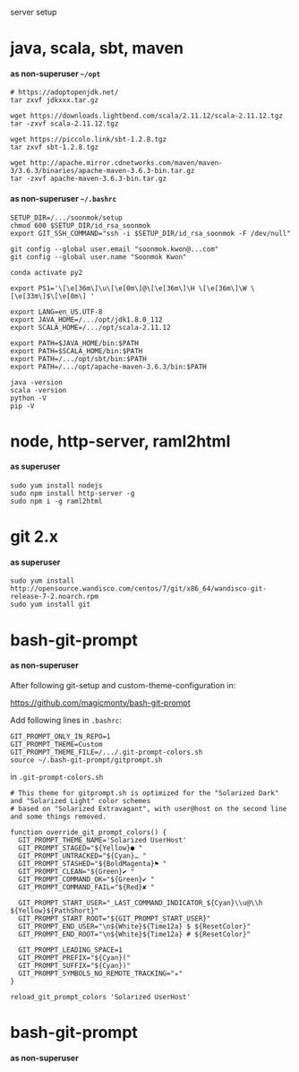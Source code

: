 
server setup

# java, scala, sbt, maven

#### as non-superuser `~/opt`

```
# https://adoptopenjdk.net/
tar zxvf jdkxxx.tar.gz

wget https://downloads.lightbend.com/scala/2.11.12/scala-2.11.12.tgz
tar -zxvf scala-2.11.12.tgz

wget https://piccolo.link/sbt-1.2.8.tgz
tar zxvf sbt-1.2.8.tgz

wget http://apache.mirror.cdnetworks.com/maven/maven-3/3.6.3/binaries/apache-maven-3.6.3-bin.tar.gz
tar -zxvf apache-maven-3.6.3-bin.tar.gz
```

#### as non-superuser `~/.bashrc`

```
SETUP_DIR=/.../soonmok/setup
chmod 600 $SETUP_DIR/id_rsa_soonmok
export GIT_SSH_COMMAND="ssh -i $SETUP_DIR/id_rsa_soonmok -F /dev/null"

git config --global user.email "soonmok.kwon@...com"
git config --global user.name "Soonmok Kwon"

conda activate py2

export PS1='\[\e[36m\]\u\[\e[0m\]@\[\e[36m\]\H \[\e[36m\]\W \[\e[33m\]$\[\e[0m\] '

export LANG=en_US.UTF-8
export JAVA_HOME=/.../opt/jdk1.8.0_112
export SCALA_HOME=/.../opt/scala-2.11.12

export PATH=$JAVA_HOME/bin:$PATH
export PATH=$SCALA_HOME/bin:$PATH
export PATH=/.../opt/sbt/bin:$PATH
export PATH=/.../opt/apache-maven-3.6.3/bin:$PATH

java -version
scala -version
python -V
pip -V
```

# node, http-server, raml2html
 
#### as superuser

```
sudo yum install nodejs
sudo npm install http-server -g
sudo npm i -g raml2html
```

# git 2.x

#### as superuser

```
sudo yum install http://opensource.wandisco.com/centos/7/git/x86_64/wandisco-git-release-7-2.noarch.rpm
sudo yum install git
```

# bash-git-prompt

#### as non-superuser

After following git-setup and custom-theme-configuration in:

https://github.com/magicmonty/bash-git-prompt

Add following lines in `.bashrc`:

```
GIT_PROMPT_ONLY_IN_REPO=1
GIT_PROMPT_THEME=Custom
GIT_PROMPT_THEME_FILE=/.../.git-prompt-colors.sh
source ~/.bash-git-prompt/gitprompt.sh
```

in `.git-prompt-colors.sh`

```
# This theme for gitprompt.sh is optimized for the "Solarized Dark" and "Solarized Light" color schemes
# based on "Solarized Extravagant", with user@host on the second line and some things removed.

function override_git_prompt_colors() {
  GIT_PROMPT_THEME_NAME='Solarized UserHost'
  GIT_PROMPT_STAGED="${Yellow}● "
  GIT_PROMPT_UNTRACKED="${Cyan}… "
  GIT_PROMPT_STASHED="${BoldMagenta}⚑ "
  GIT_PROMPT_CLEAN="${Green}✔ "
  GIT_PROMPT_COMMAND_OK="${Green}✔ "
  GIT_PROMPT_COMMAND_FAIL="${Red}✘ "

  GIT_PROMPT_START_USER="_LAST_COMMAND_INDICATOR_${Cyan}\\u@\\h ${Yellow}${PathShort}"
  GIT_PROMPT_START_ROOT="${GIT_PROMPT_START_USER}"
  GIT_PROMPT_END_USER="\n${White}${Time12a} $ ${ResetColor}"
  GIT_PROMPT_END_ROOT="\n${White}${Time12a} #️ ${ResetColor}"

  GIT_PROMPT_LEADING_SPACE=1
  GIT_PROMPT_PREFIX="${Cyan}("
  GIT_PROMPT_SUFFIX="${Cyan})" 
  GIT_PROMPT_SYMBOLS_NO_REMOTE_TRACKING="✭"
}

reload_git_prompt_colors 'Solarized UserHost'
```

# bash-git-prompt

#### as non-superuser

